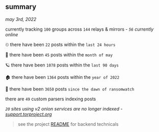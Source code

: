 
## summary
_may 3rd, 2022_

currently tracking `100` groups across `144` relays & mirrors - _`56` currently online_

⏲ there have been `22` posts within the `last 24 hours`

🦈 there have been `45` posts within the `month of may`

🪐 there have been `1078` posts within the `last 90 days`

🏚 there have been `1364` posts within the `year of 2022`

🦕 there have been `3650` posts `since the dawn of ransomwatch`

there are `49` custom parsers indexing posts

_`20` sites using v2 onion services are no longer indexed - [support.torproject.org](https://support.torproject.org/onionservices/v2-deprecation/)_

> see the project [README](https://github.com/thetanz/ransomwatch#ransomwatch--) for backend technicals
